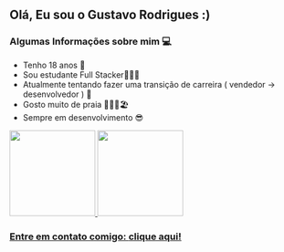 ## Olá, Eu sou o Gustavo Rodrigues :)

<h3> Algumas Informações sobre mim 💻 </h3>

- Tenho 18 anos 🎊
- Sou estudante Full Stacker👨🏽‍💻
- Atualmente tentando fazer uma transição de carreira ( vendedor -> desenvolvedor ) 🔄️
- Gosto muito de praia 🏄🏽‍♂️🏖️
- Sempre em desenvolvimento 😎

<div>
    <a href="https:www.github.com/Gustavo1471">
    <img height="150em" src="https://github-readme-stats.vercel.app/api?username=Gustavo1471&show_icons=true&theme=dark"/>
    <img height="150em" src="https://github-readme-stats.vercel.app/api/top-langs/?username=Gustavo1471&hide_progress=true&theme=dark"/>
</div>

<h3>Entre em contato comigo: <a href="https://heylink.me/gustavo_rodriguesz/"> clique aqui!</h3>
